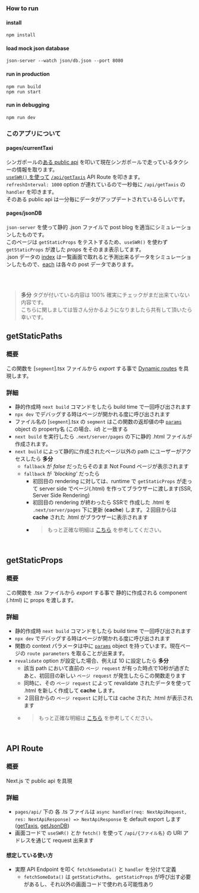 ### How to run
#### install
```
npm install
```
#### load mock json database
```
json-server --watch json/db.json --port 8080
```
#### run in production
```
npm run build
npm run start
```
#### run in debugging
```
npm run dev
```

### このアプリについて
#### pages/currentTaxi
シンガポールの[ある public api](https://api.data.gov.sg/v1/transport/taxi-availability) を叩いて現在シンガポールで走っているタクシーの情報を取ります。<br/>
[`useSWR()` を使って](https://github.com/WONJONG-GONG/nextjs-isr-swr-tscopy/blob/master/pages/currentTaxi/index.tsx#L21) [`/api/getTaxis`](https://github.com/WONJONG-GONG/nextjs-isr-swr-tscopy/blob/master/pages/api/getTaxis.ts#L7-L11) API Route を叩きます。<br/>
`refreshInterval: 1000` option が連れているので一秒毎に `/api/getTaxis` の `handler` を叩きます。<br/>
そのある public api は一分毎にデータがアップデートされているらしいです。

#### pages/jsonDB
`json-server` を使って静的 .json ファイルで post blog を適当にシミュレーションしたものです。<br/>
このページは `getStaticProps` をテストするため、`useSWR()` を使わず `getStaticProps` が渡した _props_ をそのまま表示してます。<br/>
.json データの [index](https://github.com/WONJONG-GONG/nextjs-isr-swr-tscopy/blob/master/json/db.json#L2) は一覧画面で取れると予測出来るデータをシミュレーションしたもので、[each](https://github.com/WONJONG-GONG/nextjs-isr-swr-tscopy/blob/master/json/db.json#L44) は各々の post データであります。


<br/>
<br/>

> **多分** タグが付いている内容は 100% 確実にチェックがまだ出来ていない内容です。<br/> こちらに関しましては皆さん分かるようになりましたら共有して頂いたら幸いです。

## getStaticPaths

### 概要
この関数を [`segment`].tsx ファイルから _export_ する事で [Dynamic routes](https://nextjs.org/docs/pages/building-your-application/routing/dynamic-routes) を具現します。
### 詳細
  * 静的作成時 `next build` コマンドをしたら build time で一回呼び出されます
  * `npx dev` でデバッグする時はページが開かれる度に呼び出されます
  * ファイル名の [`segment`].tsx の `segment` はこの関数の返却値の中 [`params`](https://github.com/WONJONG-GONG/nextjs-isr-swr-tscopy/blob/master/pages/jsonDB/post/%5Bid%5D.tsx#L27-L29) object の property名 (この場合、_id_) と一致する
  * `next build` を実行したら `.next/server/pages` の下に静的 .html ファイルが作成されます。
  * `next build` によって静的に作成されたページ以外の path にユーザーがアクセスしたら **多分**
    * `fallback` が _false_ だったらそのまま Not Found ページが表示されます
    * `fallback` が _'blocking'_ だったら
      * 初回目の rendering に対しては、runtime で `getStaticProps` が走って server side でページ(.html) を作ってブラウザーに渡します(SSR, Server Side Rendering)
      * 初回目の rendering が終わったら SSRで 作成した .html を `.next/server/pages` 下に更新 (**cache**) します。２回目からは **cache** された .html がブラウザーに表示されます
      * > もっと正確な明細は [こちら](https://nextjs.org/docs/pages/api-reference/functions/get-static-paths#fallback-blocking) を参考してください。

<br/>

## getStaticProps

### 概要
この関数を .tsx ファイルから _export_ する事で 静的に作成される component (.html) に props を渡します。
### 詳細
  * 静的作成時 `next build` コマンドをしたら build time で一回呼び出されます
  * `npx dev` でデバッグする時はページが開かれる度に呼び出されます
  * 関数の context パラメータは中に [`params`](https://nextjs.org/docs/pages/api-reference/functions/get-static-props#context-parameter) object を持っています。現在ページの `route parameters` を取ることが出来ます。
  * `revalidate` option が設定した場合、例えば 10 に設定したら **多分**
    * 該当 path において直前の `ページ request` が有った時点で10秒が過ぎたあと、初回目の新しい `ページ request` が発生したらこの関数走ります
    * 同時に、その `ページ request` によって revalidate されたデータを使って .html を新しく作成して **cache** します。
    * ２回目からの `ページ request` に対しては cache された .html が表示されます
    * > もっと正確な明細は [こちら](https://nextjs.org/docs/pages/api-reference/functions/get-static-props#revalidate) を参考してください。
    
<br/>

## API Route

### 概要
Next.js で public api を具現
### 詳細
  * `pages/api/` 下の 各 .ts ファイルは `async handler(req: NextApiRequest, res: NextApiResponse) => NextApiResponse` を default export します ([getTaxis](https://github.com/WONJONG-GONG/nextjs-isr-swr-tscopy/blob/master/pages/api/getTaxis.ts#L7), [getJsonDB](https://github.com/WONJONG-GONG/nextjs-isr-swr-tscopy/blob/master/pages/api/getJsonDB.ts#L9))
  * 画面コードで `useSWR()` とか `fetch()` を使って `/api/{ファイル名}` の URI アドレスを通じて request 出来ます
#### 想定している使い方
  * 実際 API Endpoint を叩く `fetchSomeData()` と `handler` を分けて定義
    * `fetchSomeData()` は `getStaticPaths`、 `getStaticProps` が呼び出す必要があるし、それ以外の画面コードで使われる可能性あり